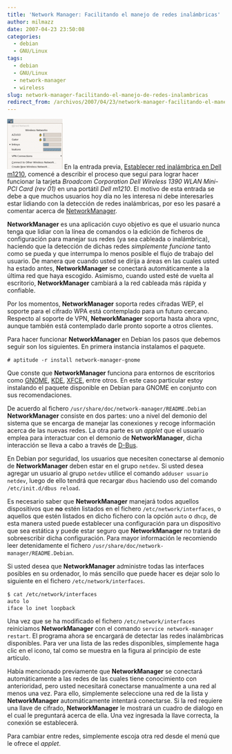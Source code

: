 ```yaml
---
title: 'Network Manager: Facilitando el manejo de redes inalámbricas'
author: milmazz
date: 2007-04-23 23:50:08
categories:
  - debian
  - GNU/Linux
tags:
  - debian
  - GNU/Linux
  - network-manager
  - wireless
slug: network-manager-facilitando-el-manejo-de-redes-inalambricas
redirect_from: /archivos/2007/04/23/network-manager-facilitando-el-manejo-de-redes-inalambricas/
---
```


![NetworkManager](/images/2007-04-23-network-manager-facilitando-el-manejo-de-redes-inalambricas/network-manager.thumbnail.png) En la entrada previa, [Establecer red inalámbrica en Dell m1210](/article/2007/04/21/establecer-red-inalambrica-en-dell-m1210/), comencé a describir el proceso que seguí para lograr hacer funcionar la tarjeta _Broadcom Corporation Dell Wireless 1390 WLAN Mini-PCI Card (rev 01)_ en una portátil _Dell m1210_. El motivo de esta entrada se debe a que muchos usuarios hoy día no les interesa ni debe interesarles estar lidiando con la detección de redes inalámbricas, por eso les pasaré a comentar acerca de [NetworkManager](http://www.gnome.org/projects/NetworkManager/).

**NetworkManager** es una aplicación cuyo objetivo es que el usuario nunca tenga que lidiar con la línea de comandos o la edición de ficheros de configuración para manejar sus redes (ya sea cableada o inalámbrica), haciendo que la detección de dichas redes _simplemente funcione_ tanto como se pueda y que interrumpa lo menos posible el flujo de trabajo del usuario. De manera que cuando usted se dirija a áreas en las cuales usted ha estado antes, **NetworkManager** se conectará automáticamente a la última red que haya escogido. Asimismo, cuando usted esté de vuelta al escritorio, **NetworkManager** cambiará a la red cableada más rápida y confiable.

Por los momentos, **NetworkManager** soporta redes cifradas WEP, el soporte para el cifrado WPA está contemplado para un futuro cercano. Respecto al soporte de VPN, **NetworkManager** soporta hasta ahora vpnc, aunque también está contemplado darle pronto soporte a otros clientes.

Para hacer funcionar **NetworkManager** en Debian los pasos que debemos seguir son los siguientes. En primera instancia instalamos el paquete.

    # aptitude -r install network-manager-gnome

Que conste que **NetworkManager** funciona para entornos de escritorios como [GNOME](http://gnome.org), [KDE](http://kde.org), [XFCE](http://xfce.org), entre otros. En este caso particular estoy instalando el paquete disponible en Debian para GNOME en conjunto con sus recomendaciones.

De acuerdo al fichero `/usr/share/doc/network-manager/README.Debian` **NetworkManager** consiste en dos partes: uno a nivel del demonio del sistema que se encarga de manejar las conexiones y recoge información acerca de las nuevas redes. La otra parte es un _applet_ que el usuario emplea para interactuar con el demonio de **NetworkManager**, dicha interacción se lleva a cabo a través de [D-Bus](http://www.freedesktop.org/wiki/Software/dbus).

En Debian por seguridad, los usuarios que necesiten conectarse al demonio de **NetworkManager** deben estar en el grupo `netdev`. Si usted desea agregar un usuario al grupo `netdev` utilice el comando `adduser usuario netdev`, luego de ello tendrá que recargar `dbus` haciendo uso del comando `/etc/init.d/dbus reload`.

Es necesario saber que **NetworkManager** manejará todos aquellos dispositivos que **no** estén listados en el fichero `/etc/network/interfaces`, o aquellos que estén listados en dicho fichero con la opción `auto` o `dhcp`, de esta manera usted puede establecer una configuración para un dispositivo que sea estática y puede estar seguro que **NetworkManager** no tratará de sobreescribir dicha configuración. Para mayor información le recomiendo leer detenidamente el fichero `/usr/share/doc/network-manager/README.Debian`.

Si usted desea que **NetworkManager** administre todas las interfaces posibles en su ordenador, lo más sencillo que puede hacer es dejar solo lo siguiente en el fichero `/etc/network/interfaces`.

    $ cat /etc/network/interfaces
    auto lo
    iface lo inet loopback

Una vez que se ha modificado el fichero `/etc/network/interfaces` reiniciamos **NetworkManager** con el comando `service network-manager restart`. El programa ahora se encargará de detectar las redes inalámbricas disponibles. Para ver una lista de las redes disponibles, simplemente haga clic en el icono, tal como se muestra en la figura al principio de este artículo.

Había mencionado previamente que **NetworkManager** se conectará automáticamente a las redes de las cuales tiene conocimiento con anterioridad, pero usted necesitará conectarse manualmente a una red al menos una vez. Para ello, simplemente seleccione una red de la lista y **NetworkManager** automáticamente intentará conectarse. Si la red requiere una llave de cifrado, **NetworkManager** le mostrará un cuadro de dialogo en el cual le preguntará acerca de ella. Una vez ingresada la llave correcta, la conexión se establecerá.

Para cambiar entre redes, simplemente escoja otra red desde el menú que le ofrece el _applet_.
